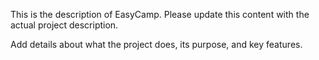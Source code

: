This is the description of EasyCamp. Please update this content with the actual project description.

Add details about what the project does, its purpose, and key features.
